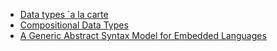 - [Data types `a la carte](https://www.cs.ru.nl/~W.Swierstra/Publications/DataTypesALaCarte.pdf)
- [Compositional Data Types](https://dl.acm.org/doi/pdf/10.1145/2036918.2036930)
- [A Generic Abstract Syntax Model for Embedded Languages](https://emilaxelsson.github.io/documents/axelsson2012generic.pdf)
